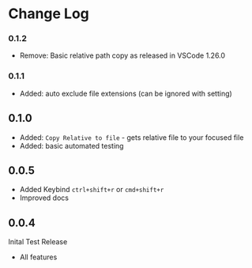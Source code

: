 # Change Log

### 0.1.2
* Remove: Basic relative path copy as released in VSCode 1.26.0 

### 0.1.1
* Added: auto exclude file extensions (can be ignored with setting)

## 0.1.0
* Added: `Copy Relative to file` - gets relative file to your focused file
* Added: basic automated testing

 ## 0.0.5
 * Added Keybind `ctrl+shift+r` or `cmd+shift+r`
 * Improved docs


## 0.0.4
 Inital Test Release

 * All features
